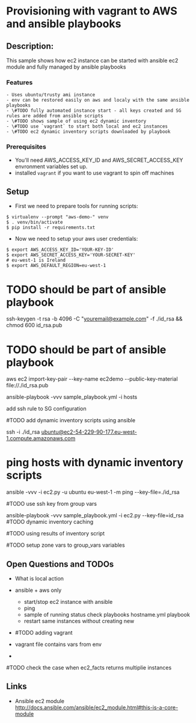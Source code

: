 # Provisioning with vagrant to AWS and ansible playbooks


## Description:
This sample shows how ec2 instance can be started with ansible ec2 module and fully managed by ansible playbooks

### Features
    - Uses ubuntu/trusty ami instance
    - env can be restored easily on aws and localy with the same ansible playbooks
    - \#TODO fully automated instance start - all keys created and SG rules are added from ansible scripts
    - \#TODO shows sample of using ec2 dynamic inventory
    - \#TODO use `vagrant` to start both local and ec2 instances
    - \#TODO ec2 dynamic inventory scripts downloaded by playbook
    


### Prerequisites
- You'll need AWS_ACCESS_KEY_ID and AWS_SECRET_ACCESS_KEY envronment variables set up.
- installed `vagrant` if you want to use vagrant to spin off machines




## Setup
- First we need to prepare tools for running scripts:
```
$ virtualenv --prompt "aws-demo-" venv
$ . venv/bin/activate
$ pip install -r requirements.txt
```
- Now we need to setup your aws user credentials:
```
$ export AWS_ACCESS_KEY_ID='YOUR-KEY-ID'
$ export AWS_SECRET_ACCESS_KEY='YOUR-SECRET-KEY'
# eu-west-1 is Ireland
$ export AWS_DEFAULT_REGION=eu-west-1
```

# TODO should be part of ansible playbook
ssh-keygen -t rsa -b 4096 -C "youremail@example.com" -f ./id_rsa && chmod 600 id_rsa.pub
# TODO should be part of ansible playbook
aws ec2 import-key-pair --key-name ec2demo --public-key-material file://./id_rsa.pub

ansible-playbook -vvv sample_playbook.yml -i hosts

add ssh rule to SG configuration

\#TODO add dynamic inventory scripts using ansible

ssh -i ./id_rsa ubuntu@ec2-54-229-90-177.eu-west-1.compute.amazonaws.com


# ping hosts with dynamic inventory scripts
ansible -vvv -i ec2.py -u ubuntu eu-west-1 -m ping --key-file=./id_rsa

\#TODO use ssh key from group vars

ansible-playbook  -vvv sample_playbook.yml -i ec2.py --key-file=id_rsa
\#TODO dynamic inventory caching

\#TODO using results of inventory script

\#TODO setup zone vars to group_vars variables


## Open Questions and TODOs
 - What is local action
 - ansible + aws only
     - start/stop ec2 instance with ansible
     - ping 
     - sample of running status check playbooks hostname.yml playbook
     - restart same instances without creating new

 - \#TODO adding vagrant
 - vagrant file contains vars from env
 - 


\#TODO check the case when ec2_facts returns multiplie instances



## Links
- Ansible ec2 module
http://docs.ansible.com/ansible/ec2_module.html#this-is-a-core-module

